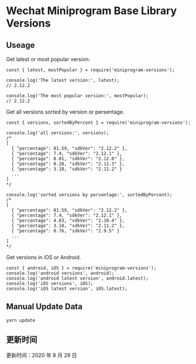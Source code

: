 
# Wechat Miniprogram Base Library Versions

## Useage

Get latest or most popular version:

```;
const { latest, mostPopular } = require('miniprogram-versions');

console.log('The latest version:', latest);
// 2.12.2

console.log('The most popular version:', mostPopular);
// 2.12.2

```

Get all versions sorted by version or persentage.

```
const { versions, sortedByPercent } = require('miniprogram-versions');

console.log('all versions:', versions);
/*
[
  { "percentage": 81.59, "sdkVer": "2.12.2" },
  { "percentage": 7.4, "sdkVer": "2.12.1" },
  { "percentage": 0.01, "sdkVer": "2.12.0" },
  { "percentage": 0.28, "sdkVer": "2.11.3" },
  { "percentage": 3.18, "sdkVer": "2.11.2" }
  ...
]
*/

console.log('sorted versions by persentage:', sortedByPercent);
/*
[
  { "percentage": 81.59, "sdkVer": "2.12.2" },
  { "percentage": 7.4, "sdkVer": "2.12.1" },
  { "percentage": 4.63, "sdkVer": "2.10.4" },
  { "percentage": 3.18, "sdkVer": "2.11.2" },
  { "percentage": 0.76, "sdkVer": "2.9.5" }
  ...
]
*/
```

Get versions in iOS or Android.

```
const { android, iOS } = require('miniprogram-versions');
console.log('android versions', android);
console.log('android latest version', android.latest);
console.log('iOS versions', iOS);
console.log('iOS latest version', iOS.latest);
```

## Manual Update Data

```
yarn update
```

## 更新时间

更新时间：2020 年 8 月 29 日

